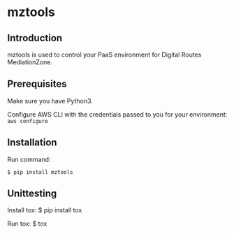 # mztools

## Introduction

mztools is used to control your PaaS environment for Digital Routes MediationZone.

## Prerequisites

Make sure you have Python3.

Configure AWS CLI with the credentials passed to you for your environment:
`aws configure`

## Installation

Run command:  

    $ pip install mztools

## Unittesting

Install tox:
    $ pip install tox

Run tox:
    $ tox
